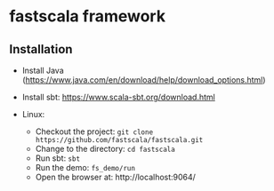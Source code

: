 
# fastscala framework

## Installation

 * Install Java (https://www.java.com/en/download/help/download_options.html)
 * Install sbt: https://www.scala-sbt.org/download.html

 * Linux:
   * Checkout the project:
   ```git clone https://github.com/fastscala/fastscala.git```
   * Change to the directory: `cd fastscala`
   * Run sbt: `sbt`
   * Run the demo: `fs_demo/run`
   * Open the browser at: http://localhost:9064/
